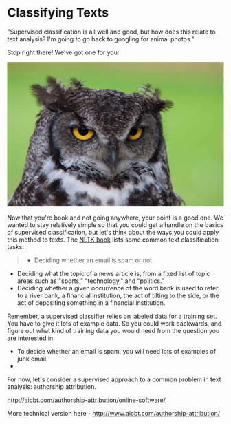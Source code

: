 # Classifying Texts

"Supervised classification is all well and good, but how does this relate to text analysis? I'm going to go back to googling for animal photos."

Stop right there! We've got one for you:

![non-diegetic owl photo](/assets/classifiers/owl.jpg)

Now that you're book and not going anywhere, your point is a good one. We wanted to stay relatively simple so that you could get a handle on the basics of supervised classification, but let's think about the ways you could apply this method to texts. The [NLTK book](http://www.nltk.org/book/ch06.html)
 lists some common text classification tasks:

> * Deciding whether an email is spam or not.
* Deciding what the topic of a news article is, from a fixed list of topic areas such as "sports," "technology," and "politics."
* Deciding whether a given occurrence of the word bank is used to refer to a river bank, a financial institution, the act of tilting to the side, or the act of depositing something in a financial institution.

Remember, a supervised classifier relies on labeled data for a training set. You have to give it lots of example data. So you could work backwards, and figure out what kind of training data you would need from the question you are interested in:

* To decide whether an email is spam, you will need lots of examples of junk email.
* 
For now, let's consider a supervised approach to a common problem in text analysis: authorship attribution.

http://aicbt.com/authorship-attribution/online-software/

More technical version here - http://www.aicbt.com/authorship-attribution/
